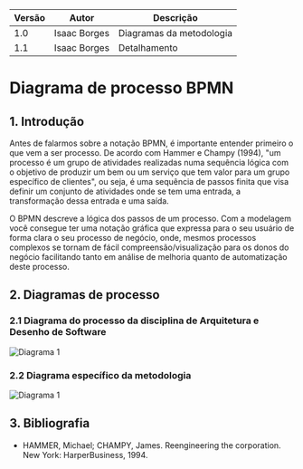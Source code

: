 |Versão|Autor|Descrição|
|------|-----|---------|
|1.0|Isaac Borges|Diagramas da metodologia|
|1.1|Isaac Borges|Detalhamento|

# Diagrama de processo BPMN

## 1. Introdução

Antes de falarmos sobre a notação BPMN, é importante entender primeiro o que vem a ser processo. De acordo com Hammer e Champy (1994), "um processo é um grupo de atividades realizadas numa sequência lógica com o objetivo de produzir um bem ou um serviço que tem valor para um grupo específico de clientes", ou seja, é uma sequência de passos finita que visa definir um conjunto de atividades onde se tem uma entrada, a transformação dessa entrada e uma saída.

O BPMN descreve a lógica dos passos de um processo. Com a modelagem você consegue ter uma notação gráfica que expressa para o seu usuário de forma clara o seu processo de negócio, onde, mesmos processos complexos se tornam de fácil compreensão/visualização para os donos do negócio facilitando tanto em análise de melhoria quanto de automatização deste processo.

## 2. Diagramas de processo

### 2.1 Diagrama do processo da disciplina de Arquitetura e Desenho de Software

![Diagrama 1](https://i.imgur.com/UDVVYIl.png)

### 2.2 Diagrama específico da metodologia

![Diagrama 1](https://i.imgur.com/0f2Vbvz.png)

## 3. Bibliografia
* HAMMER, Michael; CHAMPY, James. Reengineering the corporation. New York: HarperBusiness, 1994.
